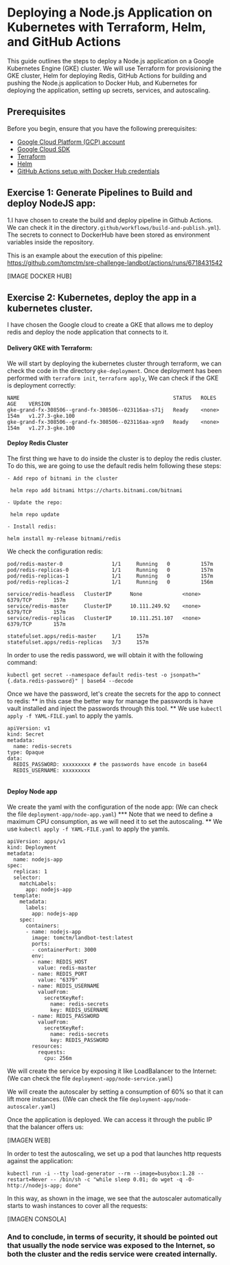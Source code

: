 # Deploying a Node.js Application on Kubernetes with Terraform, Helm, and GitHub Actions

This guide outlines the steps to deploy a Node.js application on a Google Kubernetes Engine (GKE) cluster. We will use Terraform for provisioning the GKE cluster, Helm for deploying Redis, GitHub Actions for building and pushing the Node.js application to Docker Hub, and Kubernetes for deploying the application, setting up secrets, services, and autoscaling.

## Prerequisites

Before you begin, ensure that you have the following prerequisites:

- [Google Cloud Platform (GCP) account](https://cloud.google.com/)
- [Google Cloud SDK](https://cloud.google.com/sdk/docs)
- [Terraform](https://www.terraform.io/downloads.html)
- [Helm](https://helm.sh/docs/intro/install/)
- [GitHub Actions setup with Docker Hub credentials](https://docs.github.com/en/actions)


## Exercise 1: Generate Pipelines to Build and deploy NodeJS app:

1.I have chosen to create the build and deploy pipeline in Github Actions. We can check it in the directory`.github/workflows/build-and-publish.yml`). The secrets to connect to DockerHub have been stored as environment variables inside the repository.

This is an example about the execution of this pipeline: https://github.com/tomctm/sre-challenge-landbot/actions/runs/6718431542

[IMAGE DOCKER HUB]


## Exercise 2: Kubernetes, deploy the app in a kubernetes cluster.

I have chosen the Google cloud to create a GKE that allows me to deploy redis and deploy the node application that connects to it.

#### Delivery GKE with Terraform:

We will start by deploying the kubernetes cluster through terraform, we can check the code in the directory `gke-deployment`.
Once deployment has been performed with `terraform init`, `terraform apply`, We can check if the GKE is deployment correctly:

```
NAME                                                  STATUS   ROLES    AGE    VERSION
gke-grand-fx-308506--grand-fx-308506--023116aa-s71j   Ready    <none>   154m   v1.27.3-gke.100
gke-grand-fx-308506--grand-fx-308506--023116aa-xgn9   Ready    <none>   154m   v1.27.3-gke.100
````


#### Deploy Redis Cluster

The first thing we have to do inside the cluster is to deploy the redis cluster. To do this, we are going to use the default redis helm following these steps:

`````
- Add repo of bitnami in the cluster

 helm repo add bitnami https://charts.bitnami.com/bitnami

- Update the repo:

 helm repo update

- Install redis:

helm install my-release bitnami/redis
```````

We check the configuration redis:

`````
pod/redis-master-0                1/1     Running   0          157m
pod/redis-replicas-0              1/1     Running   0          157m
pod/redis-replicas-1              1/1     Running   0          157m
pod/redis-replicas-2              1/1     Running   0          156m

service/redis-headless   ClusterIP      None             <none>          6379/TCP       157m
service/redis-master     ClusterIP      10.111.249.92    <none>          6379/TCP       157m
service/redis-replicas   ClusterIP      10.111.251.107   <none>          6379/TCP       157m

statefulset.apps/redis-master     1/1     157m
statefulset.apps/redis-replicas   3/3     157m
`````

In order to use the redis password, we will obtain it with the following command:

````
kubectl get secret --namespace default redis-test -o jsonpath="{.data.redis-password}" | base64 --decode
`````


Once we have the password, let's create the secrets for the app to connect to redis:
	** in this case the better way for manage the passwords is have vault installed and inject the passwords through this tool.
	** We use `kubectl apply -f YAML-FILE.yaml` to apply the yamls.

````
apiVersion: v1
kind: Secret
metadata:
  name: redis-secrets
type: Opaque
data:
  REDIS_PASSWORD: xxxxxxxxx # the passwords have encode in base64
  REDIS_USERNAME: xxxxxxxxx
  
 `````


#### Deploy Node app 

We create the yaml with the configuration of the node app: (We can check the file `deployment-app/node-app.yaml`)
	*** Note that we need to define a maximum CPU consumption, as we will need it to set the autoscaling.
	** We use `kubectl apply -f YAML-FILE.yaml` to apply the yamls.

````
apiVersion: apps/v1
kind: Deployment
metadata:
  name: nodejs-app
spec:
  replicas: 1
  selector:
    matchLabels:
      app: nodejs-app
  template:
    metadata:
      labels:
        app: nodejs-app
    spec:
      containers:
      - name: nodejs-app
        image: tomctm/landbot-test:latest
        ports:
        - containerPort: 3000
        env:
        - name: REDIS_HOST
          value: redis-master
        - name: REDIS_PORT
          value: "6379"
        - name: REDIS_USERNAME
          valueFrom:
            secretKeyRef:
              name: redis-secrets
              key: REDIS_USERNAME
        - name: REDIS_PASSWORD
          valueFrom:
            secretKeyRef:
              name: redis-secrets
              key: REDIS_PASSWORD
        resources:
          requests:
            cpu: 256m
``````

We will create the service by exposing it like LoadBalancer to the Internet: (We can check the file `deployment-app/node-service.yaml`)

We will create the autoscaler by setting a consumption of 60% so that it can lift more instances. ((We can check the file `deployment-app/node-autoscaler.yaml`)

Once the application is deployed. We can access it through the public IP that the balancer offers us:

[IMAGEN WEB]


In order to test the autoscaling, we set up a pod that launches http requests against the application:


````
kubectl run -i --tty load-generator --rm --image=busybox:1.28 --restart=Never -- /bin/sh -c "while sleep 0.01; do wget -q -O- http://nodejs-app; done"
`````


In this way, as shown in the image, we see that the autoscaler automatically starts to wash instances to cover all the requests:

[IMAGEN CONSOLA]



### And to conclude, in terms of security, it should be pointed out that usually the node service was exposed to the Internet, so both the cluster and the redis service were created internally.

